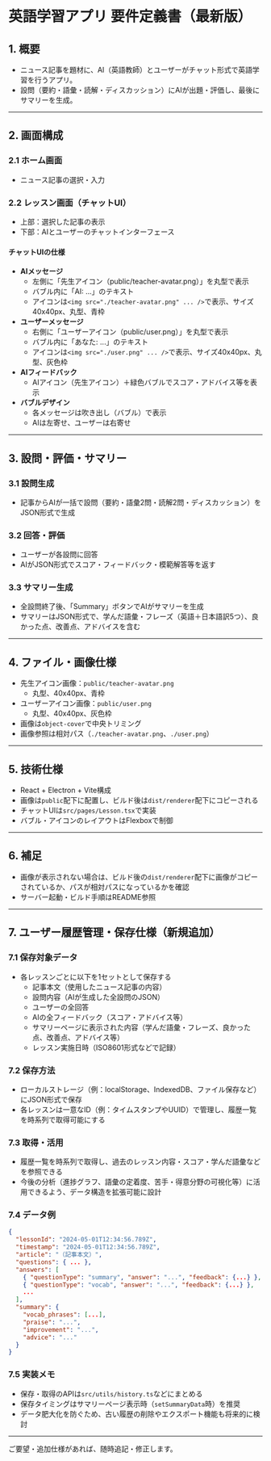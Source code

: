 # 英語学習アプリ 要件定義書（最新版）

## 1. 概要
- ニュース記事を題材に、AI（英語教師）とユーザーがチャット形式で英語学習を行うアプリ。
- 設問（要約・語彙・読解・ディスカッション）にAIが出題・評価し、最後にサマリーを生成。

---

## 2. 画面構成

### 2.1 ホーム画面
- ニュース記事の選択・入力

### 2.2 レッスン画面（チャットUI）
- 上部：選択した記事の表示
- 下部：AIとユーザーのチャットインターフェース

#### チャットUIの仕様
- **AIメッセージ**  
  - 左側に「先生アイコン（public/teacher-avatar.png）」を丸型で表示
  - バブル内に「AI: ...」のテキスト
  - アイコンは`<img src="./teacher-avatar.png" ... />`で表示、サイズ40x40px、丸型、青枠
- **ユーザーメッセージ**  
  - 右側に「ユーザーアイコン（public/user.png）」を丸型で表示
  - バブル内に「あなた: ...」のテキスト
  - アイコンは`<img src="./user.png" ... />`で表示、サイズ40x40px、丸型、灰色枠
- **AIフィードバック**  
  - AIアイコン（先生アイコン）＋緑色バブルでスコア・アドバイス等を表示
- **バブルデザイン**  
  - 各メッセージは吹き出し（バブル）で表示
  - AIは左寄せ、ユーザーは右寄せ

---

## 3. 設問・評価・サマリー

### 3.1 設問生成
- 記事からAIが一括で設問（要約・語彙2問・読解2問・ディスカッション）をJSON形式で生成

### 3.2 回答・評価
- ユーザーが各設問に回答
- AIがJSON形式でスコア・フィードバック・模範解答等を返す

### 3.3 サマリー生成
- 全設問終了後、「Summary」ボタンでAIがサマリーを生成
- サマリーはJSON形式で、学んだ語彙・フレーズ（英語＋日本語訳5つ）、良かった点、改善点、アドバイスを含む

---

## 4. ファイル・画像仕様

- 先生アイコン画像：`public/teacher-avatar.png`
  - 丸型、40x40px、青枠
- ユーザーアイコン画像：`public/user.png`
  - 丸型、40x40px、灰色枠
- 画像は`object-cover`で中央トリミング
- 画像参照は相対パス（`./teacher-avatar.png`、`./user.png`）

---

## 5. 技術仕様

- React + Electron + Vite構成
- 画像は`public`配下に配置し、ビルド後は`dist/renderer`配下にコピーされる
- チャットUIは`src/pages/Lesson.tsx`で実装
- バブル・アイコンのレイアウトはFlexboxで制御

---

## 6. 補足

- 画像が表示されない場合は、ビルド後の`dist/renderer`配下に画像がコピーされているか、パスが相対パスになっているかを確認
- サーバー起動・ビルド手順はREADME参照

---

## 7. ユーザー履歴管理・保存仕様（新規追加）

### 7.1 保存対象データ
- 各レッスンごとに以下を1セットとして保存する
  - 記事本文（使用したニュース記事の内容）
  - 設問内容（AIが生成した全設問のJSON）
  - ユーザーの全回答
  - AIの全フィードバック（スコア・アドバイス等）
  - サマリーページに表示された内容（学んだ語彙・フレーズ、良かった点、改善点、アドバイス等）
  - レッスン実施日時（ISO8601形式などで記録）

### 7.2 保存方法
- ローカルストレージ（例：localStorage、IndexedDB、ファイル保存など）にJSON形式で保存
- 各レッスンは一意なID（例：タイムスタンプやUUID）で管理し、履歴一覧を時系列で取得可能にする

### 7.3 取得・活用
- 履歴一覧を時系列で取得し、過去のレッスン内容・スコア・学んだ語彙などを参照できる
- 今後の分析（進捗グラフ、語彙の定着度、苦手・得意分野の可視化等）に活用できるよう、データ構造を拡張可能に設計

### 7.4 データ例
```json
{
  "lessonId": "2024-05-01T12:34:56.789Z",
  "timestamp": "2024-05-01T12:34:56.789Z",
  "article": "（記事本文）",
  "questions": { ... },
  "answers": [
    { "questionType": "summary", "answer": "...", "feedback": {...} },
    { "questionType": "vocab", "answer": "...", "feedback": {...} },
    ...
  ],
  "summary": {
    "vocab_phrases": [...],
    "praise": "...",
    "improvement": "...",
    "advice": "..."
  }
}
```

### 7.5 実装メモ
- 保存・取得のAPIは`src/utils/history.ts`などにまとめる
- 保存タイミングはサマリーページ表示時（`setSummaryData`時）を推奨
- データ肥大化を防ぐため、古い履歴の削除やエクスポート機能も将来的に検討

---

ご要望・追加仕様があれば、随時追記・修正します。